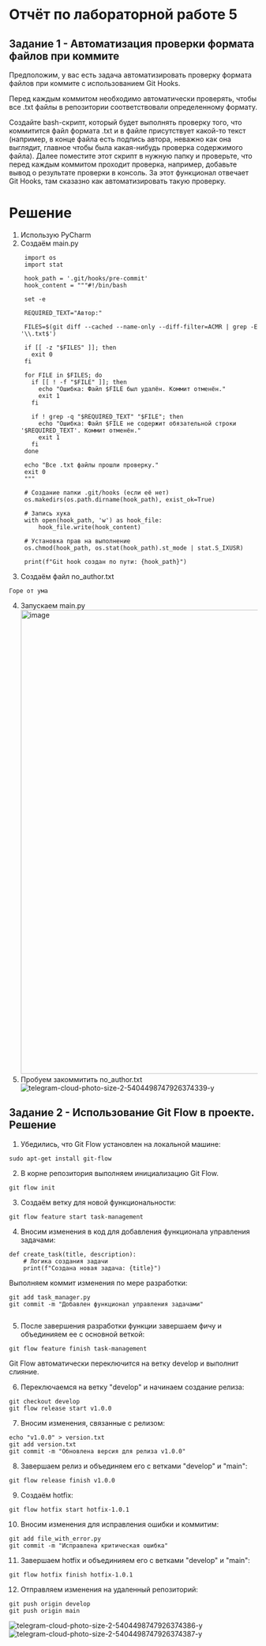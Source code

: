 # Отчёт по лабораторной работе 5

## Задание 1 - Автоматизация проверки формата файлов при коммите

Предположим, у вас есть задача автоматизировать проверку формата файлов при коммите с использованием Git Hooks.

  Перед каждым коммитом необходимо автоматически проверять, чтобы все .txt файлы в репозитории соответствовали определенному формату.

  Создайте bash-скрипт, который будет выполнять проверку того, что коммитится файл формата .txt и в файле присутствует какой-то текст (например, в конце файла есть подпись автора, неважно как она выглядит, главное чтобы была какая-нибудь проверка содержимого файла). Далее поместите этот скрипт в нужную папку и проверьте, что перед каждым коммитом проходит проверка, например, добавьте вывод о результате проверки в консоль. За этот функционал отвечает Git Hooks, там сказазно как автоматизировать такую проверку.


# Решение

1. Использую PyCharm
2. Создаём main.py
   ```
    import os
    import stat
    
    hook_path = '.git/hooks/pre-commit'
    hook_content = """#!/bin/bash
    
    set -e
    
    REQUIRED_TEXT="Автор:"
    
    FILES=$(git diff --cached --name-only --diff-filter=ACMR | grep -E '\\.txt$')
    
    if [[ -z "$FILES" ]]; then
      exit 0
    fi
    
    for FILE in $FILES; do
      if [[ ! -f "$FILE" ]]; then
        echo "Ошибка: Файл $FILE был удалён. Коммит отменён."
        exit 1
      fi
    
      if ! grep -q "$REQUIRED_TEXT" "$FILE"; then
        echo "Ошибка: Файл $FILE не содержит обязательной строки '$REQUIRED_TEXT'. Коммит отменён."
        exit 1
      fi
    done
    
    echo "Все .txt файлы прошли проверку."
    exit 0
    """
    
    # Создание папки .git/hooks (если её нет)
    os.makedirs(os.path.dirname(hook_path), exist_ok=True)
    
    # Запись хука
    with open(hook_path, 'w') as hook_file:
        hook_file.write(hook_content)
    
    # Установка прав на выполнение
    os.chmod(hook_path, os.stat(hook_path).st_mode | stat.S_IXUSR)
    
    print(f"Git hook создан по пути: {hook_path}")

   ```
  3. Создаём файл no_author.txt
   ```
   Горе от ума
   ```
  4. Запускаем main.py
     <img width="940" alt="image" src="https://github.com/user-attachments/assets/498b4eea-f409-42cb-bb50-34c65b075883" />
  5. Пробуем закоммитить no_author.txt
     ![telegram-cloud-photo-size-2-5404498747926374339-y](https://github.com/user-attachments/assets/527ab9b3-7881-4f70-9cd4-e465fdef18a3)


## Задание 2 - Использование Git Flow в проекте. Решение

1. Убедились, что Git Flow установлен на локальной машине:

```
sudo apt-get install git-flow
```

2. В корне репозитория выполняем инициализацию Git Flow.

```
git flow init
```

3. Создаём ветку для новой функциональности:

```
git flow feature start task-management
```

4. Вносим изменения в код для добавления функционала управления задачами:

```
def create_task(title, description):
    # Логика создания задачи
    print(f"Создана новая задача: {title}")
```

Выполняем коммит изменения по мере разработки:

```
git add task_manager.py
git commit -m "Добавлен функционал управления задачами"


```

5. После завершения разработки функции завершаем фичу и объединияем ее с основной веткой:

```
git flow feature finish task-management

```

Git Flow автоматически переключится на ветку develop и выполнит слияние.

6. Переключаемся на ветку "develop" и начинаем создание релиза:

```
git checkout develop
git flow release start v1.0.0
```

7. Вносим изменения, связанные с релизом:

```
echo "v1.0.0" > version.txt
git add version.txt
git commit -m "Обновлена версия для релиза v1.0.0"

```

8. Завершаем релиз и объединяем его с ветками "develop" и "main":

```
git flow release finish v1.0.0
```

9. Создаём hotfix:

```
git flow hotfix start hotfix-1.0.1
```

10. Вносим изменения для исправления ошибки и коммитим:

```
git add file_with_error.py
git commit -m "Исправлена критическая ошибка"
```

11. Завершаем hotfix и объединияем его с ветками "develop" и "main":

```
git flow hotfix finish hotfix-1.0.1
```

12. Отправляем изменения на удаленный репозиторий:

```
git push origin develop
git push origin main

```
![telegram-cloud-photo-size-2-5404498747926374386-y](https://github.com/user-attachments/assets/27e4a5d1-9e5e-419a-a272-06fb0b1c0d56)
![telegram-cloud-photo-size-2-5404498747926374387-y](https://github.com/user-attachments/assets/e0b3822c-36a8-42fe-a8a1-439978dc960b)

